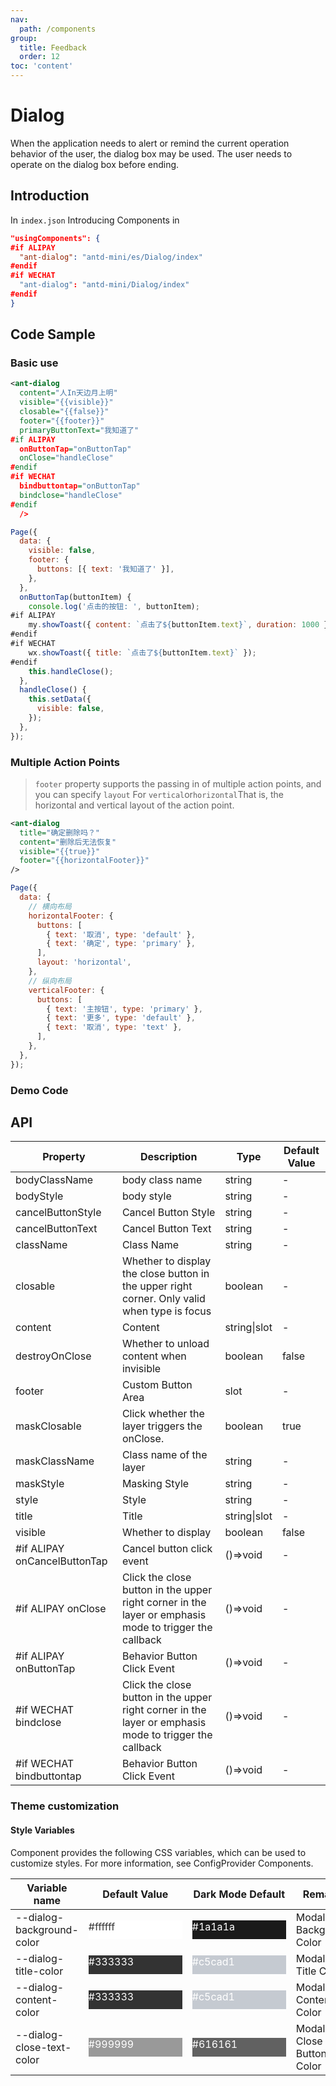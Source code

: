 ```yaml
---
nav:
  path: /components
group:
  title: Feedback
  order: 12
toc: 'content'
---
```


# Dialog

When the application needs to alert or remind the current operation behavior of the user, the dialog box may be used. The user needs to operate on the dialog box before ending.

## Introduction

In `index.json` Introducing Components in

```json
"usingComponents": {
#if ALIPAY
  "ant-dialog": "antd-mini/es/Dialog/index"
#endif
#if WECHAT
  "ant-dialog": "antd-mini/Dialog/index"
#endif
}
```

## Code Sample

### Basic use

```xml
<ant-dialog
  content="人In天边月上明"
  visible="{{visible}}"
  closable="{{false}}"
  footer="{{footer}}"
  primaryButtonText="我知道了"
#if ALIPAY
  onButtonTap="onButtonTap"
  onClose="handleClose"
#endif
#if WECHAT
  bindbuttontap="onButtonTap"
  bindclose="handleClose"
#endif
  />
```

```js
Page({
  data: {
    visible: false,
    footer: {
      buttons: [{ text: '我知道了' }],
    },
  },
  onButtonTap(buttonItem) {
    console.log('点击的按钮: ', buttonItem);
#if ALIPAY
    my.showToast({ content: `点击了${buttonItem.text}`, duration: 1000 });
#endif
#if WECHAT
    wx.showToast({ title: `点击了${buttonItem.text}` });
#endif
    this.handleClose();
  },
  handleClose() {
    this.setData({
      visible: false,
    });
  },
});
```

### Multiple Action Points

> `footer` property supports the passing in of multiple action points, and you can specify `layout` For `vertical`or`horizontal`That is, the horizontal and vertical layout of the action point.

```xml
<ant-dialog
  title="确定删除吗？"
  content="删除后无法恢复"
  visible="{{true}}"
  footer="{{horizontalFooter}}"
/>
```

```js
Page({
  data: {
    // 横向布局
    horizontalFooter: {
      buttons: [
        { text: '取消', type: 'default' },
        { text: '确定', type: 'primary' },
      ],
      layout: 'horizontal',
    },
    // 纵向布局
    verticalFooter: {
      buttons: [
        { text: '主按钮', type: 'primary' },
        { text: '更多', type: 'default' },
        { text: '取消', type: 'text' },
      ],
    },
  },
});
```

### Demo Code

<code src='../../demo/pages/Dialog/index'></code>

## API

| Property                         | Description                                              | Type         | Default Value |
| ---------------------------- | ------------------------------------------------- | ------------ | ------ |
| bodyClassName                | body class name                                         | string       | -      |
| bodyStyle                    | body style                                         | string       | -      |
| cancelButtonStyle            | Cancel Button Style                                      | string       | -      |
| cancelButtonText             | Cancel Button Text                                      | string       | -      |
| className                    | Class Name                                              | string       | -      |
| closable                     | Whether to display the close button in the upper right corner. Only valid when type is focus | boolean      | -      |
| content                      | Content                                              | string\|slot | -      |
| destroyOnClose               | Whether to unload content when invisible                              | boolean      | false  |
| footer                       | Custom Button Area                                      | slot         | -      |
| maskClosable                 | Click whether the layer triggers the onClose.                          | boolean      | true   |
| maskClassName                | Class name of the layer                                        | string       | -      |
| maskStyle                    | Masking Style                                        | string       | -      |
| style                        | Style                                              | string       | -      |
| title                        | Title                                              | string\|slot | -      |
| visible                      | Whether to display                                          | boolean      | false  |
| #if ALIPAY onCancelButtonTap | Cancel button click event                                  | ()=>void     | -      |
| #if ALIPAY onClose           | Click the close button in the upper right corner in the layer or emphasis mode to trigger the callback  | ()=>void     | -      |
| #if ALIPAY onButtonTap       | Behavior Button Click Event                                  | ()=>void     | -      |
| #if WECHAT bindclose        | Click the close button in the upper right corner in the layer or emphasis mode to trigger the callback  | ()=>void     | -      |
| #if WECHAT bindbuttontap    | Behavior Button Click Event                                  | ()=>void     | -      |

### Theme customization

#### Style Variables

Component provides the following CSS variables, which can be used to customize styles. For more information, see ConfigProvider Components.

| Variable name                    | Default Value                                                                                            | Dark Mode Default                                                                                    | Remarks                   |
| ------------------------- | ------------------------------------------------------------------------------------------------- | ------------------------------------------------------------------------------------------------- | ---------------------- |
| --dialog-background-color | <div style="width: 150px; height: 30px; background-color: #ffffff; color: #333333;">#ffffff</div> | <div style="width: 150px; height: 30px; background-color: #1a1a1a; color: #ffffff;">#1a1a1a</div> | Modal Box Background Color         |
| --dialog-title-color      | <div style="width: 150px; height: 30px; background-color: #333333; color: #ffffff;">#333333</div> | <div style="width: 150px; height: 30px; background-color: #c5cad1; color: #ffffff;">#c5cad1</div> | Modal Box Title Color         |
| --dialog-content-color    | <div style="width: 150px; height: 30px; background-color: #333333; color: #ffffff;">#333333</div> | <div style="width: 150px; height: 30px; background-color: #c5cad1; color: #ffffff;">#c5cad1</div> | Modal Box Content Color         |
| --dialog-close-text-color | <div style="width: 150px; height: 30px; background-color: #999999; color: #ffffff;">#999999</div> | <div style="width: 150px; height: 30px; background-color: #616161; color: #ffffff;">#616161</div> | Modal Box Close Button Text Color |
